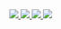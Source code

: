 <!--[![Hits](https://hits.seeyoufarm.com/api/count/incr/badge.svg?url=https%3A%2F%2Fgithub.com%2Fl4ven&count_bg=%23202020&title_bg=%23404040&icon=&icon_color=%23E7E7E7&title=hits&edge_flat=false)](https://github.com/L4VEN)

### Hello, World! 👋
#### I am currently studying [software development](https://github.com/L4VEN) at Gyeongbuk Software High School. <br/>

<img src="https://github-readme-stats.vercel.app/api?username=l4ven&theme=dark&bg_color=00000000&border_color=00000000" /><img src="https://github-readme-stats.vercel.app/api/top-langs/?username=l4ven&layout=compact&theme=dark&bg_color=00000000&border_color=00000000" />
-->

<!--<a href="https://next.ossinsight.io/widgets/official/compose-user-dashboard-stats?user_id=109652025" target="_blank" style="display: block" align="center">
  <picture>
    <source media="(prefers-color-scheme: dark)" srcset="https://next.ossinsight.io/widgets/official/compose-user-dashboard-stats/thumbnail.png?user_id=109652025&image_size=auto&color_scheme=dark" width="771" height="auto">
    <img alt="Dashboard stats of @L4VEN" src="https://next.ossinsight.io/widgets/official/compose-user-dashboard-stats/thumbnail.png?user_id=109652025&image_size=auto&color_scheme=light" width="771" height="auto">
  </picture>
</a>-->

<div>
  <a href="https://probable-tithonia-17b.notion.site/Han-Kang-14824b17aa56808fa09bdba0ccf1b81a?pvs=4" target="_blank">
    <img src="https://img.shields.io/badge/Notion-404040?style=for-the-badge&logo=notion&logoColor=white"/>
  </a>
  <a href="https://discord.com/users/536079116450004993" target="_blank">    
    <img src="https://img.shields.io/badge/Discord-7289da?style=for-the-badge&logo=discord&logoColor=white"/>
  </a>
  <a href="https://www.instagram.com/laven_dev/" target="_blank">
    <img src="https://img.shields.io/badge/Instagram-eb347a?style=for-the-badge&logo=instagram&logoColor=white"/>
  </a>
  <a href="mailto:"pllo13551@gmail.com">    
    <img src="https://img.shields.io/badge/gmail-d6290b?style=for-the-badge&logo=gmail&logoColor=white""/>
  </a>
</div>
